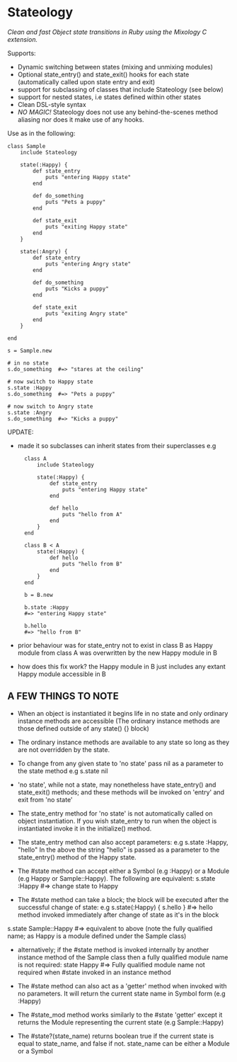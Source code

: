 Stateology
==========

*Clean and fast Object state transitions in Ruby using the Mixology C extension.*

Supports:

* Dynamic switching between states (mixing and unmixing modules)
* Optional state\_entry() and state\_exit() hooks for each state (automatically called upon state entry and exit)
* support for subclassing of classes that include Stateology (see below)
* support for nested states, i.e states defined within other states
* Clean DSL-style syntax
* *NO MAGIC!* Stateology does not use any behind-the-scenes method aliasing nor does it make use of any hooks.

Use as in the following:

    class Sample
        include Stateology
        
        state(:Happy) {
            def state_entry
                puts "entering Happy state"
            end
            
            def do_something
                puts "Pets a puppy"
            end
            
            def state_exit
                puts "exiting Happy state"
            end
        }
        
        state(:Angry) {
            def state_entry
                puts "entering Angry state"
            end
            
            def do_something
                puts "Kicks a puppy"
            end
            
            def state_exit
                puts "exiting Angry state"
            end
        }
        
    end

    s = Sample.new

    # in no state
    s.do_something  #=> "stares at the ceiling"

    # now switch to Happy state
    s.state :Happy
    s.do_something  #=> "Pets a puppy"

    # now switch to Angry state
    s.state :Angry
    s.do_something  #=> "Kicks a puppy"

UPDATE:

* made it so subclasses can inherit states from their superclasses e.g
    

        class A
            include Stateology
            
            state(:Happy) {
                def state_entry
                    puts "entering Happy state"
                end
                
                def hello
                    puts "hello from A"
                end
            }
        end

        class B < A
            state(:Happy) {
                def hello
                    puts "hello from B"
                end
            }
        end

        b = B.new

        b.state :Happy
        #=> "entering Happy state"

        b.hello
        #=> "hello from B"

* prior behaviour was for state\_entry not to exist in class B as Happy module from class A was overwritten by the new Happy module in B
* how does this fix work? the Happy module in B just includes any extant Happy module accessible in B




A FEW THINGS TO NOTE
--------------------

* When an object is instantiated it begins life in no state and only ordinary instance methods are accessible (The ordinary instance methods are those defined outside of any state() {} block)

* The ordinary instance methods are available to any state so long as they are not overridden by the state.

* To change from any given state to 'no state' pass nil as a parameter to the state method
e.g s.state nil

* 'no state', while not a state, may nonetheless have state\_entry() and state\_exit() methods; and these methods will be invoked on 'entry' and exit from 'no state'

* The state\_entry method for 'no state' is not automatically called on object instantiation. If you wish state\_entry to run when the object is instantiated invoke it in the initialize() method.

* The state\_entry method can also accept parameters:
e.g s.state :Happy, "hello"
In the above the string "hello" is passed as a parameter to the state\_entry() method of the Happy state.

* The #state method can accept either a Symbol (e.g :Happy) or a Module (e.g Happy or Sample::Happy). The following are equivalent:
s.state :Happy #=> change state to Happy

* The #state method can take a block; the block will be executed after the successful change of state:
e.g s.state(:Happy) { s.hello }    #=> hello method invoked immediately after change of state as it's in the block

s.state Sample::Happy #=> equivalent to above (note the fully qualified name; as Happy is a module defined under the Sample class)

* alternatively; if the #state method is invoked internally by another instance method of the Sample class then a fully qualified module name is not required:
state Happy #=> Fully qualified module name not required when #state invoked in an instance method

* The #state method can also act as a 'getter' method when invoked with no parameters. It will return the current state name in Symbol form (e.g :Happy)

* The #state\_mod method works similarly to the #state 'getter' except it returns the Module representing the current state (e.g Sample::Happy)

* The #state?(state\_name) returns boolean true if the current state is equal to state\_name, and false if not. state\_name can be either a Module or a Symbol



